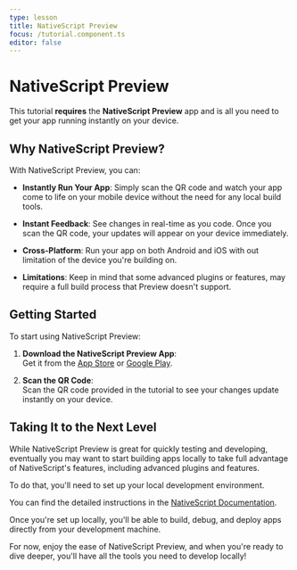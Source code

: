 ```yaml
---
type: lesson
title: NativeScript Preview
focus: /tutorial.component.ts
editor: false
---
```


# NativeScript Preview

This tutorial **requires** the **NativeScript Preview** app and is all you need to get your app running instantly on your device.

## Why NativeScript Preview?

With NativeScript Preview, you can:


- **Instantly Run Your App**: Simply scan the QR code and watch your app come to life on your mobile device without the need for any local build tools.
- **Instant Feedback**: See changes in real-time as you code. Once you scan the QR code, your updates will appear on your device immediately.
- **Cross-Platform**: Run your app on both Android and iOS with out limitation of the device you're building on.

- **Limitations**: Keep in mind that some advanced plugins or features, may require a full build process that Preview doesn't support.

## Getting Started

To start using NativeScript Preview:

1. **Download the NativeScript Preview App**:  
   Get it from the [App Store](https://apps.apple.com/us/app/nativescript-preview/id1264484702) or [Google Play](https://play.google.com/store/apps/details?id=org.nativescript.preview.android).

2. **Scan the QR Code**:  
   Scan the QR code provided in the tutorial to see your changes update instantly on your device.

## Taking It to the Next Level

While NativeScript Preview is great for quickly testing and developing, eventually you may want to start building apps locally to take full advantage of NativeScript's features, including advanced plugins and features.

To do that, you'll need to set up your local development environment.

You can find the detailed instructions in the [NativeScript Documentation](https://docs.nativescript.org/setup/).

Once you're set up locally, you'll be able to build, debug, and deploy apps directly from your development machine.

For now, enjoy the ease of NativeScript Preview, and when you're ready to dive deeper, you'll have all the tools you need to develop locally!
